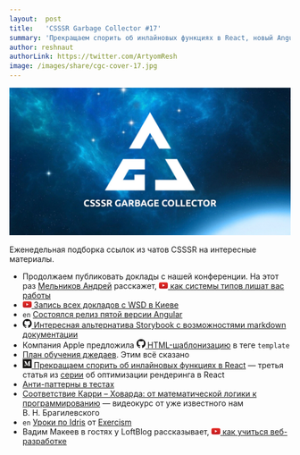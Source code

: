 ```yaml
---
layout:  post
title:   'CSSSR Garbage Collector #17'
summary: 'Прекращаем спорить об инлайновых функциях в React, новый Angular и другие интересные материалы из наших чатов'
author: reshnaut
authorLink: https://twitter.com/ArtyomResh
image: /images/share/cgc-cover-17.jpg
---
```


[github]: /images/icons/github.png
[medium]: /images/icons/medium.png
[yt]: /images/icons/youtube.png

![CSSSR Garbage Collector](/images/share/cgc-cover-17.jpg)

Еженедельная подборка ссылок из чатов CSSSR на интересные материалы.
- Продолжаем публиковать доклады с нашей конференции. На этот раз [Мельников Андрей](https://github.com/typeetfunc) расскажет, [![yt]&nbsp;как системы типов лишат вас работы](https://youtu.be/yckjMWTuLSg)
- [![yt] Запись всех докладов с WSD в Киеве](https://www.youtube.com/watch?v=HRlSn8qqD-M)
- `en` [Состоялся релиз пятой версии Angular](https://blog.angular.io/version-5-0-0-of-angular-now-available-37e414935ced)
- [![github] Интересная альтернатива Storybook с возможностями markdown документации](https://github.com/styleguidist/react-styleguidist)
- Компания Apple предложила [![github] HTML-шаблонизацию](https://github.com/w3c/webcomponents/blob/gh-pages/proposals/Template-Instantiation.md) в теге `template`
- [План обучения джедаев](http://www.it-agency.ru/academy/jedi-plan/). Этим всё сказано
- [![medium] Прекращаем спорить об инлайновых функциях в React](https://flexport.engineering/ending-the-debate-on-inline-functions-in-react-8c03fabd144) — третья статья из [серии](https://flexport.engineering/@dounanshi) об оптимизации рендеринга в React
- [Анти-паттерны в тестах](http://vasily.polovnyov.ru/posts/test-smells-ru.html)
- [Соответствие Карри – Ховарда: от математической логики к программированию](http://www.mathnet.ru/php/presentation.phtml?presentid=18230) — видеокурс от уже известного нам В.&nbsp;Н.&nbsp;Брагилевского
- `en` [Уроки по Idris](http://exercism.io/languages/idris/exercises) от [Exercism](http://exercism.io/)
- Вадим Макеев в гостях у LoftBlog рассказывает, [![yt] как учиться веб-разработке](https://www.youtube.com/watch?v=O9o_KAchp9g)
